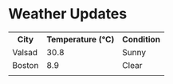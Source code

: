 # Weather Updates

<!-- WEATHER-UPDATE-START -->
<table><tr><th>City</th><th>Temperature (°C)</th><th>Condition</th></tr><tr><td>Valsad</td><td>30.8</td><td>Sunny</td></tr><tr><td>Boston</td><td>8.9</td><td>Clear</td></tr><tr><td></td><td></td><td></td></tr></table>
<!-- WEATHER-UPDATE-END -->
